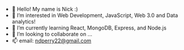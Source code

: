 - 👋 Hello! My name is Nick :)
- 👀 I’m interested in Web Development, JavaScript, Web 3.0 and Data analytics!
- 🌱 I’m currently learning React, MongoDB, Express, and Node.js
- 💞️ I’m looking to collaborate on ...
- 📫 email: ndperry22@gmail.com


